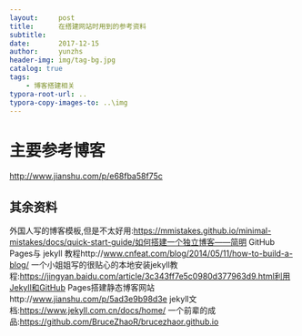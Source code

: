 ```yaml
---
layout:     post
title:      在搭建网站时用到的参考资料
subtitle:   
date:       2017-12-15
author:     yunzhs
header-img: img/tag-bg.jpg
catalog: true
tags:
    - 博客搭建相关
typora-root-url: ..
typora-copy-images-to: ..\img
---
```


# 主要参考博客

http://www.jianshu.com/p/e68fba58f75c



## 其余资料

外国人写的博客模板,但是不太好用:https://mmistakes.github.io/minimal-mistakes/docs/quick-start-guide/如何搭建一个独立博客——简明 GitHub Pages与 jekyll 教程http://www.cnfeat.com/blog/2014/05/11/how-to-build-a-blog/
一个小姐姐写的很贴心的本地安装jekyll教程:https://jingyan.baidu.com/article/3c343ff7e5c0980d377963d9.html利用Jekyll和GitHub Pages搭建静态博客网站http://www.jianshu.com/p/5ad3e9b98d3e
jekyll文档:https://www.jekyll.com.cn/docs/home/
一个前辈的成品:https://github.com/BruceZhaoR/brucezhaor.github.io

